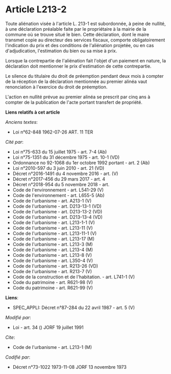 # Article L213-2

Toute aliénation visée à l'article L. 213-1 est subordonnée, à peine de nullité, à une déclaration préalable faite par le
propriétaire à la mairie de la commune où se trouve situé le bien. Cette déclaration, dont le maire transmet copie au
directeur des services fiscaux, comporte obligatoirement l'indication du prix et des conditions de l'aliénation projetée, ou
en cas d'adjudication, l'estimation du bien ou sa mise à prix.

Lorsque la contrepartie de l'aliénation fait l'objet d'un paiement en nature, la déclaration doit mentionner le prix
d'estimation de cette contrepartie.

Le silence du titulaire du droit de préemption pendant deux mois à compter de la réception de la déclaration mentionnée au
premier alinéa vaut renonciation à l'exercice du droit de préemption.

L'action en nullité prévue au premier alinéa se prescrit par cinq ans à compter de la publication de l'acte portant transfert
de propriété.

**Liens relatifs à cet article**

_Anciens textes_:

  - Loi n°62-848 1962-07-26 ART. 11 TER

_Cité par_:

  - Loi n°75-633 du 15 juillet 1975 - art. 7-4 (Ab)
  - Loi n°75-1351 du 31 décembre 1975 - art. 10-1 (VD)
  - Ordonnance no 92-1068 du 1er octobre 1992 portant  - art. 2 (Ab)
  - Loi n°2010-597 du 3 juin 2010 - art. 21 (VD)
  - Décret n°2016-1491 du 4 novembre 2016 - art. (V)
  - Décret n°2017-456 du 29 mars 2017 - art. 4
  - Décret n°2018-954 du 5 novembre 2018 - art.
  - Code de l'environnement - art. L541-29 (V)
  - Code de l'environnement - art. L655-5 (Ab)
  - Code de l'urbanisme - art. A213-1 (V)
  - Code de l'urbanisme - art. D213-13-1 (VD)
  - Code de l'urbanisme - art. D213-13-2 (VD)
  - Code de l'urbanisme - art. D213-13-4 (VD)
  - Code de l'urbanisme - art. L213-1-1 (V)
  - Code de l'urbanisme - art. L213-11 (V)
  - Code de l'urbanisme - art. L213-11-1 (V)
  - Code de l'urbanisme - art. L213-17 (M)
  - Code de l'urbanisme - art. L213-3 (M)
  - Code de l'urbanisme - art. L213-4 (M)
  - Code de l'urbanisme - art. L213-8 (V)
  - Code de l'urbanisme - art. L350-4 (V)
  - Code de l'urbanisme - art. R213-26 (VD)
  - Code de l'urbanisme - art. R213-7 (V)
  - Code de la construction et de l'habitation. - art. L741-1 (V)
  - Code du patrimoine - art. R621-98 (V)
  - Code du patrimoine - art. R621-99 (V)

**Liens**:

  - SPEC_APPLI: Décret n°87-284 du 22 avril 1987 - art. 5 (V)

_Modifié par_:

  - Loi - art. 34 () JORF 19 juillet 1991

_Cite_:

  - Code de l'urbanisme - art. L213-1 (M)

_Codifié par_:

  - Décret n°73-1022 1973-11-08 JORF 13 novembre 1973
